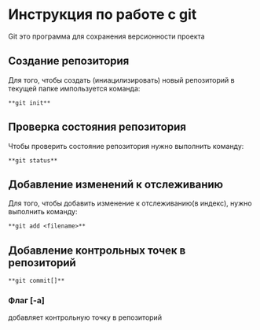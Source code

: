 # Инструкция по работе с git

Git это программа для сохранения версионности проекта

## Создание репозитория

Для того, чтобы создать (иниацилизировать) новый
репозиторий в текущей папке импользуется команда:

    **git init**

## Проверка состояния репозитория

Чтобы проверить состояние репозитория нужно выполнить
команду:

    **git status**

## Добавление изменений к отслеживанию

Для того, чтобы добавить изменение к отслеживанию(в индекс), нужно выполнить команду:

    **git add <filename>**

## Добавление контрольных точек в репозиторий

    **git commit[]**

### Флаг [-а]

добавляет контрольную точку в репозиторий